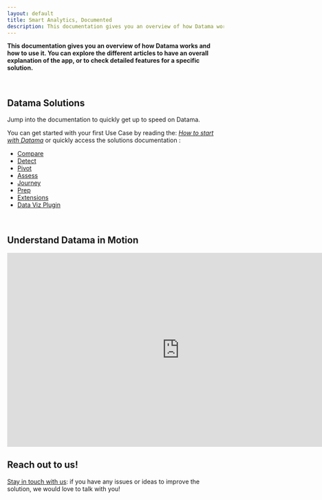 ```yaml
---
layout: default
title: Smart Analytics, Documented
description: This documentation gives you an overview of how Datama works and how to use it. You can explore the different articles to get an overall explanation of the app, or to check detailed features for a specific solution.
---
```


**This documentation gives you an overview of how Datama works and how to use it. You can explore the different articles to have an overall explanation of the app, or to check detailed features for a specific solution.**

<br>

## Datama Solutions 

Jump into the documentation to quickly get up to speed on Datama.

You can get started with your first Use Case by reading the: <i>[How to start with Datama]({{site.url}}/{{site.baseurl}}/core_app/new/tutorial/first_use.html)</i> or quickly access the solutions documentation : 

- [Compare]({{site.url}}/{{site.baseurl}}/core_app/new/compare/compare.html)
- [Detect]({{site.url}}/{{site.baseurl}}/core_app/new/detect/detect.html)
- [Pivot]({{site.url}}/{{site.baseurl}}/core_app/new/pivot/pivot.html)
- [Assess]({{site.url}}/{{site.baseurl}}/core_app/new/assess/assess.html)
- [Journey]({{site.url}}/{{site.baseurl}}/core_app/new/journey/journey.html)
- [Prep]({{site.url}}/{{site.baseurl}}/core_app/new/prep/prep.html)
- [Extensions]({{site.url}}/{{site.baseurl}}/core_app/new/integration/integrations.html)
- [Data Viz Plugin]({{site.url}}/{{site.baseurl}}/extensions/index.html)

<br>

## Understand Datama in Motion 

<iframe width="800" height="450" src="https://www.youtube.com/embed/JTZAJJUR9xc" frameborder="0" allow="accelerometer; autoplay; encrypted-media; gyroscope; picture-in-picture" allowfullscreen></iframe>

<br>

## Reach out to us!

[Stay in touch with us](https://Datama.io/lets-talk/): if you have any issues or ideas to improve the solution, we would love to talk with you!

<br>